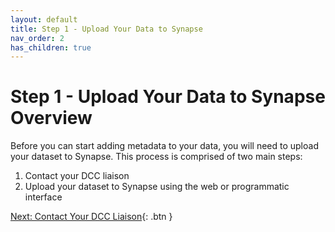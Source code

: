 ```yaml
---
layout: default
title: Step 1 - Upload Your Data to Synapse 
nav_order: 2
has_children: true
---
```


# Step 1 - Upload Your Data to Synapse Overview

Before you can start adding metadata to your data, you will need to upload your dataset to Synapse. This process is comprised of two main steps:

1. Contact your DCC liaison
2. Upload your dataset to Synapse using the web or programmatic interface

[Next: Contact Your DCC Liaison](dcc-liaison){: .btn }